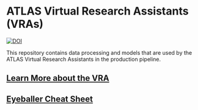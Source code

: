# ATLAS Virtual Research Assistants (VRAs)
[![DOI](https://zenodo.org/badge/888466484.svg)](https://doi.org/10.5281/zenodo.14363396)

This repository contains data processing and models that are used by 
the ATLAS Virtual Research Assistants in the production pipeline. 

## [Learn More about the VRA](https://heloises.github.io/atlasvras/about.html)

## [Eyeballer Cheat Sheet](https://heloises.github.io/atlasvras/eyeball.html)